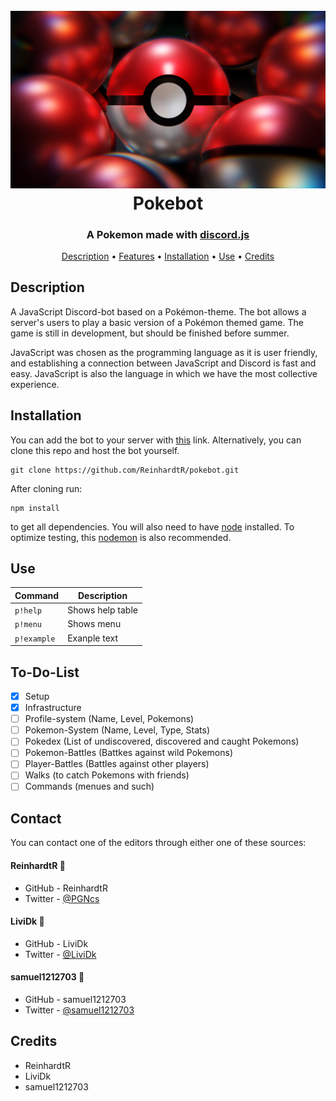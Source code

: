 <h1 align="center">
  <br>
  <a href="https://github.com/ReinhardtR/pokebot"><img src="./PokeballsRender2.png"></a>
  <br>
    Pokebot
  <br>
</h1>

<h3 align=center>A Pokemon made with <a href=https://github.com/discordjs/discord.js>discord.js</a></h3>

<p align="center">
  <a href="#description">Description</a> •
  <a href="#features">Features</a> •
  <a href="#installation">Installation</a> •
  <a href="#use">Use</a> •
  <a href="#credits">Credits</a>
</p>

## Description
A JavaScript Discord-bot based on a Pokémon-theme. The bot allows a server's users to play a basic version of a Pokémon themed game. The game is still in development, but should be finished before summer. 

JavaScript was chosen as the programming language as it is user friendly, and establishing a connection between JavaScript and Discord is fast and easy. JavaScript is also the language in which we have the most collective experience.

## Installation
You can add the bot to your server with [this](https://discord.com/api/oauth2/authorize?client_id=820940340239794176&permissions=0&scope=bot) link. Alternatively, you can clone this repo and host the bot yourself.
```
git clone https://github.com/ReinhardtR/pokebot.git
```
After cloning run:
```
npm install
```
to get all dependencies. You will also need to have [node](https://nodejs.org/en/) installed. To optimize testing, this [nodemon](https://www.npmjs.com/package/nodemon) is also recommended.

## Use
| Command | Description |
| --- | --- |
| `p!help` | Shows help table |
| `p!menu` | Shows menu |
| `p!example` | Exanple text |

## To-Do-List
- [x] Setup
- [x] Infrastructure
- [ ] Profile-system (Name, Level, Pokemons)
- [ ] Pokemon-System (Name, Level, Type, Stats)
- [ ] Pokedex (List of undiscovered, discovered and caught Pokemons)
- [ ] Pokemon-Battles (Battkes against wild Pokemons)
- [ ] Player-Battles (Battles against other players)
- [ ] Walks (to catch Pokemons with friends)
- [ ] Commands (menues and such)

## Contact
You can contact one of the editors through either one of these sources:
#### ReinhardtR 🐧
* GitHub - ReinhardtR
* Twitter - [@PGNcs](https://twitter.com/PGNcs)
#### LiviDk 🐶
* GitHub - LiviDk 
* Twitter - [@LiviDk](https://twitter.com/LiviDk)
#### samuel1212703 🐒
* GitHub - samuel1212703
* Twitter - [@samuel1212703](https://twitter.com/samuel1212703)

## Credits
* ReinhardtR
* LiviDk
* samuel1212703
